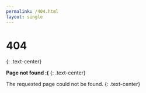 ```yaml
---
permalink: /404.html
layout: single
---
```


# 404
{: .text-center}

**Page not found :(**
{: .text-center}

The requested page could not be found.
{: .text-center}
